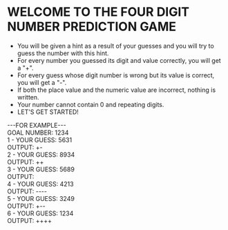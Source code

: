 # WELCOME TO THE FOUR DIGIT NUMBER PREDICTION GAME
- You will be given a hint as a result of your guesses and you will try to guess the number with this hint.
- For every number you guessed its digit and value correctly, you will get a "+".
- For every guess whose digit number is wrong but its value is correct, you will get a "-".
- If both the place value and the numeric value are incorrect, nothing is written.
- Your number cannot contain 0 and repeating digits.
- LET'S GET STARTED!

---FOR EXAMPLE---                             
GOAL NUMBER: 1234                                  
  1 - YOUR GUESS: 5631                                                    
  OUTPUT: +-                                    
  2 - YOUR GUESS: 8934                                       
  OUTPUT: ++                                                        
  3 - YOUR GUESS: 5689                                                  
  OUTPUT:                                                                 
  4 - YOUR GUESS: 4213                                                            
  OUTPUT: ----                                                                    
  5 - YOUR GUESS: 3249                                              
  OUTPUT: +--                                                           
  6 - YOUR GUESS: 1234                                              
  OUTPUT: ++++                                                                
